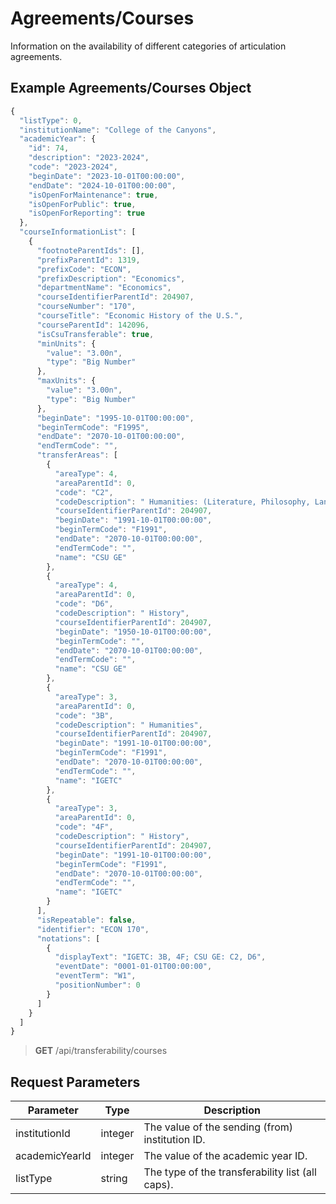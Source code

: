 # Agreements/Courses

Information on the availability of different categories of articulation agreements.

## Example Agreements/Courses Object

```js
{
  "listType": 0,
  "institutionName": "College of the Canyons",
  "academicYear": {
    "id": 74,
    "description": "2023-2024",
    "code": "2023-2024",
    "beginDate": "2023-10-01T00:00:00",
    "endDate": "2024-10-01T00:00:00",
    "isOpenForMaintenance": true,
    "isOpenForPublic": true,
    "isOpenForReporting": true
  },
  "courseInformationList": [
    {
      "footnoteParentIds": [],
      "prefixParentId": 1319,
      "prefixCode": "ECON",
      "prefixDescription": "Economics",
      "departmentName": "Economics",
      "courseIdentifierParentId": 204907,
      "courseNumber": "170",
      "courseTitle": "Economic History of the U.S.",
      "courseParentId": 142096,
      "isCsuTransferable": true,
      "minUnits": {
        "value": "3.00n",
        "type": "Big Number"
      },
      "maxUnits": {
        "value": "3.00n",
        "type": "Big Number"
      },
      "beginDate": "1995-10-01T00:00:00",
      "beginTermCode": "F1995",
      "endDate": "2070-10-01T00:00:00",
      "endTermCode": "",
      "transferAreas": [
        {
          "areaType": 4,
          "areaParentId": 0,
          "code": "C2",
          "codeDescription": " Humanities: (Literature, Philosophy, Languages Other than English)",
          "courseIdentifierParentId": 204907,
          "beginDate": "1991-10-01T00:00:00",
          "beginTermCode": "F1991",
          "endDate": "2070-10-01T00:00:00",
          "endTermCode": "",
          "name": "CSU GE"
        },
        {
          "areaType": 4,
          "areaParentId": 0,
          "code": "D6",
          "codeDescription": " History",
          "courseIdentifierParentId": 204907,
          "beginDate": "1950-10-01T00:00:00",
          "beginTermCode": "",
          "endDate": "2070-10-01T00:00:00",
          "endTermCode": "",
          "name": "CSU GE"
        },
        {
          "areaType": 3,
          "areaParentId": 0,
          "code": "3B",
          "codeDescription": " Humanities",
          "courseIdentifierParentId": 204907,
          "beginDate": "1991-10-01T00:00:00",
          "beginTermCode": "F1991",
          "endDate": "2070-10-01T00:00:00",
          "endTermCode": "",
          "name": "IGETC"
        },
        {
          "areaType": 3,
          "areaParentId": 0,
          "code": "4F",
          "codeDescription": " History",
          "courseIdentifierParentId": 204907,
          "beginDate": "1991-10-01T00:00:00",
          "beginTermCode": "F1991",
          "endDate": "2070-10-01T00:00:00",
          "endTermCode": "",
          "name": "IGETC"
        }
      ],
      "isRepeatable": false,
      "identifier": "ECON 170",
      "notations": [
        {
          "displayText": "IGETC: 3B, 4F; CSU GE: C2, D6",
          "eventDate": "0001-01-01T00:00:00",
          "eventTerm": "W1",
          "positionNumber": 0
        }
      ]
    }
  ]
}
```

> **GET** /api/transferability/courses

## Request Parameters

| Parameter | Type | Description |
| ----------- | ----------- | ----------- |
| institutionId | integer | The value of the sending (from) institution ID. |
| academicYearId | integer | The value of the academic year ID. |
| listType | string | The type of the transferability list (all caps). |
